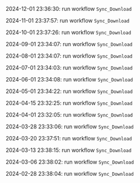 2024-12-01 23:36:30: run workflow `Sync_Download` 

2024-11-01 23:37:57: run workflow `Sync_Download` 

2024-10-01 23:37:26: run workflow `Sync_Download` 

2024-09-01 23:34:07: run workflow `Sync_Download` 

2024-08-01 23:34:07: run workflow `Sync_Download` 

2024-07-01 23:34:03: run workflow `Sync_Download` 

2024-06-01 23:34:08: run workflow `Sync_Download` 

2024-05-01 23:34:22: run workflow `Sync_Download` 

2024-04-15 23:32:25: run workflow `Sync_Download` 

2024-04-01 23:32:05: run workflow `Sync_Download` 

2024-03-28 23:33:06: run workflow `Sync_Download` 

2024-03-20 23:37:51: run workflow `Sync_Download` 

2024-03-13 23:38:15: run workflow `Sync_Download` 

2024-03-06 23:38:02: run workflow `Sync_Download` 

2024-02-28 23:38:04: run workflow `Sync_Download` 


